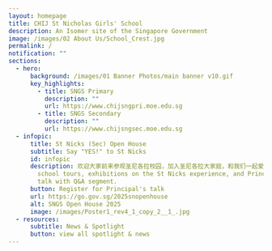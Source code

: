 ```yaml
---
layout: homepage
title: CHIJ St Nicholas Girls' School
description: An Isomer site of the Singapore Government
image: /images/02 About Us/School_Crest.jpg
permalink: /
notification: ""
sections:
  - hero:
      background: /images/01 Banner Photos/main banner v10.gif
      key_highlights:
        - title: SNGS Primary
          description: ""
          url: https://www.chijsngpri.moe.edu.sg
        - title: SNGS Secondary
          description: ""
          url: https://www.chijsngsec.moe.edu.sg
  - infopic:
      title: St Nicks (Sec) Open House
      subtitle: Say "YES!" to St Nicks
      id: infopic
      description: 欢迎大家前来参观圣尼各拉校园，加入圣尼各拉大家庭，和我们一起爱上圣尼各拉! 我们5月10日见!   There will be
        school tours, exhibitions on the St Nicks experience, and Principal's
        talk with Q&A segment.
      button: Register for Principal's talk
      url: https://go.gov.sg/2025snopenhouse
      alt: SNGS Open House 2025
      image: /images/Poster1_rev4_1_copy_2__1_.jpg
  - resources:
      subtitle: News & Spotlight
      button: view all spotlight & news
---
```

